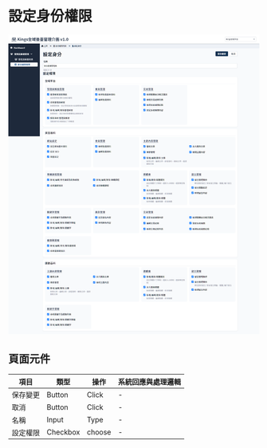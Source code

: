# 設定身份權限


![Alt text](asset/set-role.png)


## 頁面元件

| 項目 | 類型 | 操作 | 系統回應與處理邏輯 |
| --- | --- | --- | --- |
| 保存變更 | Button | Click | - |
| 取消 | Button | Click | - |
| 名稱 | Input | Type | - |
| 設定權限 | Checkbox | choose | - |

